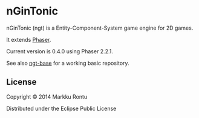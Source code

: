 nGinTonic 
=========

nGinTonic (ngt) is a Entity-Component-System game engine for 2D games.

It extends [Phaser](http://phaser.io/).

Current version is 0.4.0 using Phaser 2.2.1.

See also [ngt-base](https://github.com/Macroz/ngt-base) for a working basic repository.

License
-------

Copyright © 2014 Markku Rontu

Distributed under the Eclipse Public License
